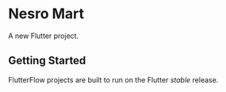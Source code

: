 # Nesro Mart

A new Flutter project.

## Getting Started

FlutterFlow projects are built to run on the Flutter _stable_ release.
